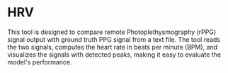 # HRV
This tool is designed to compare remote Photoplethysmography (rPPG) signal output with ground truth PPG signal from a text file. The tool reads the two signals, computes the heart rate in beats per minute (BPM), and visualizes the signals with detected peaks, making it easy to evaluate the model's performance.
